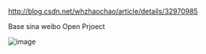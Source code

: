 http://blog.csdn.net/whzhaochao/article/details/32970985


Base sina weibo Open Prjoect



![image](https://raw.githubusercontent.com/whzhaochao/SinaWeiBoOpen/master/readme.gif)